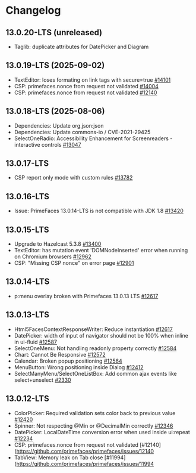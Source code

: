 # Changelog

## 13.0.20-LTS (unreleased)

- Taglib: duplicate attributes for DatePicker and Diagram

## 13.0.19-LTS (2025-09-02)

- TextEditor: loses formating on link tags with secure=true [\#14101](https://github.com/primefaces/primefaces/issues/14101)
- CSP: primefaces.nonce from request not validated [\#14004](https://github.com/primefaces/primefaces/issues/14004)
- CSP: primefaces.nonce from request not validated [\#12140](https://github.com/primefaces/primefaces/issues/12140)

## 13.0.18-LTS (2025-08-06)

- Dependencies: Update org.json:json
- Dependencies: Update commons-io / CVE-2021-29425
- SelectOneRadio: Accessibility Enhancement for Screenreaders - interactive controls [\#13047](https://github.com/primefaces/primefaces/issues/13047)

## 13.0.17-LTS

- CSP report only mode with custom rules [\#13782](https://github.com/primefaces/primefaces/issues/13782)

## 13.0.16-LTS

- Issue: PrimeFaces 13.0.14-LTS is not compatible with JDK 1.8 [\#13420](https://github.com/primefaces/primefaces/issues/13420)

## 13.0.15-LTS

- Upgrade to Hazelcast 5.3.8 [\#13400](https://github.com/primefaces/primefaces/issues/13400)
- TextEditor: has mutation event 'DOMNodeInserted' error when running on Chromium browsers [\#12962](https://github.com/primefaces/primefaces/issues/12962)
- CSP: "Missing CSP nonce" on error page [\#12901](https://github.com/primefaces/primefaces/issues/12901)

## 13.0.14-LTS

- p:menu overlay broken with Primefaces 13.0.13 LTS [\#12617](https://github.com/primefaces/primefaces/issues/12617)

## 13.0.13-LTS

- Html5FacesContextResponseWriter: Reduce instantiation [\#12617](https://github.com/primefaces/primefaces/issues/12617)
- DatePicker: width of input of navigator should not be 100% when inline in ui-fluid [\#12587](https://github.com/primefaces/primefaces/issues/12587)
- SelectOneMenu: Not handling readonly property correctly [\#12584](https://github.com/primefaces/primefaces/issues/12584)
- Chart: Cannot Be Responsive [\#12572](https://github.com/primefaces/primefaces/issues/12572)
- Calendar: Broken popup positioning [\#12564](https://github.com/primefaces/primefaces/issues/12564)
- MenuButton: Wrong positioning inside Dialog [\#12412](https://github.com/primefaces/primefaces/issues/12412)
- SelectManyMenu/SelectOneListBox: Add common ajax events like select+unselect [\#2330](https://github.com/primefaces/primefaces/issues/2330)

## 13.0.12-LTS

- ColorPicker: Required validation sets color back to previous value [\#12420](https://github.com/primefaces/primefaces/issues/12420)
- Spinner: Not respecting @Min or @DecimalMin correctly [\#12346](https://github.com/primefaces/primefaces/issues/12346)
- DatePicker: LocalDateTime conversion error when used inside ui:repeat [\#12234](https://github.com/primefaces/primefaces/issues/12234)
- CSP: primefaces.nonce from request not validated [\#12140](https://github.com/primefaces/primefaces/issues/12140
- TabView: Memory leak on Tab close [\#11994](https://github.com/primefaces/primefaces/issues/11994
